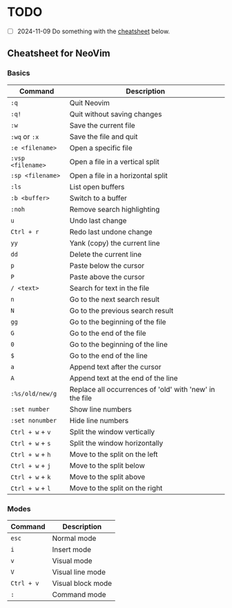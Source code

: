 # TODO

- [ ] 2024-11-09 Do something with the [cheatsheet](#cheatsheet-for-neovim) below.

## Cheatsheet for NeoVim

### Basics

| Command            | Description                                              |
|--------------------|----------------------------------------------------------|
| `:q`               | Quit Neovim                                              |
| `:q!`              | Quit without saving changes                              |
| `:w`               | Save the current file                                    |
| `:wq` or `:x`      | Save the file and quit                                   |
| `:e <filename>`    | Open a specific file                                     |
| `:vsp <filename>`  | Open a file in a vertical split                          |
| `:sp <filename>`   | Open a file in a horizontal split                        |
| `:ls`              | List open buffers                                        |
| `:b <buffer>`      | Switch to a buffer                                       |
| `:noh`             | Remove search highlighting                               |
| `u`                | Undo last change                                         |
| `Ctrl + r`         | Redo last undone change                                  |
| `yy`               | Yank (copy) the current line                             |
| `dd`               | Delete the current line                                  |
| `p`                | Paste below the cursor                                   |
| `P`                | Paste above the cursor                                   |
| `/ <text>`         | Search for text in the file                              |
| `n`                | Go to the next search result                             |
| `N`                | Go to the previous search result                         |
| `gg`               | Go to the beginning of the file                          |
| `G`                | Go to the end of the file                                |
| `0`                | Go to the beginning of the line                          |
| `$`                | Go to the end of the line                                |
| `a`                | Append text after the cursor                             |
| `A`                | Append text at the end of the line                       |
| `:%s/old/new/g`    | Replace all occurrences of 'old' with 'new' in the file  |
| `:set number`      | Show line numbers                                        |
| `:set nonumber`    | Hide line numbers                                        |
| `Ctrl + w` + `v`   | Split the window vertically                              |
| `Ctrl + w` + `s`   | Split the window horizontally                            |
| `Ctrl + w` + `h`   | Move to the split on the left                            |
| `Ctrl + w` + `j`   | Move to the split below                                  |
| `Ctrl + w` + `k`   | Move to the split above                                  |
| `Ctrl + w` + `l`   | Move to the split on the right                           |

### Modes

| Command            | Description                                              |
|--------------------|----------------------------------------------------------|
| `esc`              | Normal mode                                              |
| `i`                | Insert mode                                              |
| `v`                | Visual mode                                              |
| `V`                | Visual line mode                                         |
| `Ctrl + v`         | Visual block mode                                        |
| `:`                | Command mode                                             |
